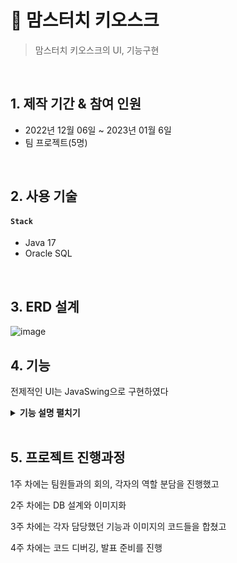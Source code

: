# :pushpin: 맘스터치 키오스크
>맘스터치 키오스크의 UI, 기능구현  

</br>

## 1. 제작 기간 & 참여 인원
- 2022년 12월 06일 ~ 2023년 01월 6일
- 팀 프로젝트(5명)

</br>

## 2. 사용 기술
#### `Stack`
  - Java 17
  - Oracle SQL 
</br>

## 3. ERD 설계
![image](https://user-images.githubusercontent.com/118063903/216823136-c9d98891-aff9-4b40-8923-1d74d5f5fe7b.png)


## 4. 기능
전제적인 UI는 JavaSwing으로 구현하였다 
<details>
<summary><b>기능 설명 펼치기</b></summary>
<div markdown="1">

### 4.1. 첫페이지
<img src="https://user-images.githubusercontent.com/118063903/216823650-7726080c-dfad-48a0-95e3-63fe29381ae2.png" width="300" height="500"/><br>
사용자는 포장 또는 매장이용 버튼을 선택할수있다

### 4.2. 메뉴 선택
<img src="https://user-images.githubusercontent.com/118063903/216823985-ebc21d11-a76d-401c-a52d-34c3ead7b6ac.png" width="400" height="600"/>
<img src="https://user-images.githubusercontent.com/118063903/216824120-899b6bdf-3397-4095-974d-ccbe34120cbe.png" width="400" height="600"/><br>
메뉴 카테고리와 각 카테고리별 메뉴들을 배치

### 4.3. 장바구니
<img src="https://user-images.githubusercontent.com/118063903/216824299-86867718-38fa-485f-b1da-89a1167d9b6f.png" width="400" height="600"/><br>
선택한 메뉴의 수량과 옵션을 선택하여 장바구니에 전달 , 세부옵션을 추가하여 장바구니에 추가<br>
<img src="https://user-images.githubusercontent.com/118063903/216824339-110e0391-8adc-40f0-bfbe-f6f2769d630c.png" width="400" height="600"/><br>
장바구니에 메뉴 추가 및 삭제 시 변동된 정보를 다시 출력<br>

### 4.4. 결제
<img src="https://user-images.githubusercontent.com/118063903/216824592-9ec4e4aa-dd4d-405a-8ff4-cca025512acb.png" width="1000" height="650"/><br>
결제 후 결제내역을 Database에 전송

 ### 4.5. 결제 후
<img src="https://user-images.githubusercontent.com/118063903/216824833-16ea8e53-535e-4104-bc47-7bc624d8fb35.png" width="1000" height="650"/><br>
결제 완료하면 대기번호 창이 뜨고 7초 후, 첫 화면으로 돌아감<br>

간단한 디자인 툴로 레퍼런스 이미지를 정하고 <br>
팀원들과 DB 정규화를 진행한후 Java Swing을 사용하여 <br>
JPanel,JFrame, JButton등의 위치를 잡고 각 버튼의 기능들과 
패널의 기능을 구현하였다


</div>
</details>

</br>

## 5. 프로젝트 진행과정

1주 차에는 팀원들과의 회의, 각자의 역할 분담을 진행했고

2주 차에는 DB 설계와 이미지화

3주 차에는 각자 담당했던 기능과 이미지의 코드들을 합쳤고

4주 차에는 코드 디버깅, 발표 준비를 진행








 



 
